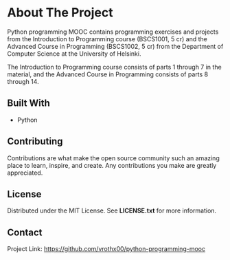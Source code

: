 # About The Project
Python programming MOOC contains programming exercises and projects from the Introduction to Programming course (BSCS1001, 5 cr) and the Advanced Course in Programming (BSCS1002, 5 cr) from the Department of Computer Science at the University of Helsinki.

The Introduction to Programming course consists of parts 1 through 7 in the material, and the Advanced Course in Programming consists of parts 8 through 14.

## Built With
- Python

## Contributing
Contributions are what make the open source community such an amazing place to learn, inspire, and create. Any contributions you make are greatly appreciated.

## License
Distributed under the MIT License. See **LICENSE.txt** for more information.

## Contact
Project Link: https://github.com/vrothx00/python-programming-mooc
